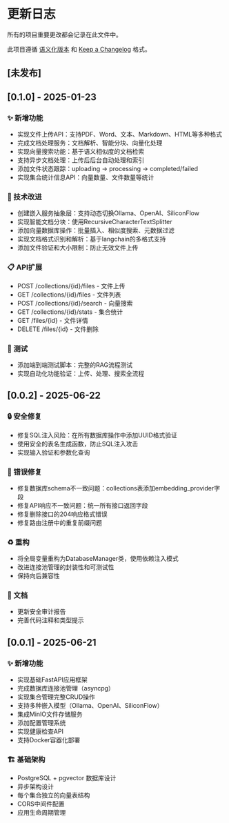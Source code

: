 # 更新日志

所有的项目重要更改都会记录在此文件中。

此项目遵循 [语义化版本](https://semver.org/lang/zh-CN/) 和 [Keep a Changelog](https://keepachangelog.com/zh-CN/) 格式。

## [未发布]

## [0.1.0] - 2025-01-23

### ✨ 新增功能
- 实现文件上传API：支持PDF、Word、文本、Markdown、HTML等多种格式
- 完成文档处理服务：文档解析、智能分块、向量化处理
- 实现向量搜索功能：基于语义相似度的文档检索
- 支持异步文档处理：上传后后台自动处理和索引
- 添加文件状态跟踪：uploading → processing → completed/failed
- 实现集合统计信息API：向量数量、文件数量等统计

### 🔧 技术改进
- 创建嵌入服务抽象层：支持动态切换Ollama、OpenAI、SiliconFlow
- 实现智能文档分块：使用RecursiveCharacterTextSplitter
- 添加向量数据库操作：批量插入、相似度搜索、元数据过滤
- 实现文档格式识别和解析：基于langchain的多格式支持
- 添加文件验证和大小限制：防止无效文件上传

### 📋 API扩展
- POST /collections/{id}/files - 文件上传
- GET /collections/{id}/files - 文件列表
- POST /collections/{id}/search - 向量搜索
- GET /collections/{id}/stats - 集合统计
- GET /files/{id} - 文件详情
- DELETE /files/{id} - 文件删除

### 🧪 测试
- 添加端到端测试脚本：完整的RAG流程测试
- 实现自动化功能验证：上传、处理、搜索全流程

## [0.0.2] - 2025-06-22

### 🔒 安全修复
- 修复SQL注入风险：在所有数据库操作中添加UUID格式验证
- 使用安全的表名生成函数，防止SQL注入攻击
- 实现输入验证和参数化查询

### 🐛 错误修复
- 修复数据库schema不一致问题：collections表添加embedding_provider字段
- 修复API响应不一致问题：统一所有接口返回字段
- 修复删除接口的204响应格式错误
- 修复路由注册中的重复前缀问题

### ♻️ 重构
- 将全局变量重构为DatabaseManager类，使用依赖注入模式
- 改进连接池管理的封装性和可测试性
- 保持向后兼容性

### 📝 文档
- 更新安全审计报告
- 完善代码注释和类型提示

## [0.0.1] - 2025-06-21

### ✨ 新增功能
- 实现基础FastAPI应用框架
- 完成数据库连接池管理（asyncpg）
- 实现集合管理完整CRUD操作
- 支持多种嵌入模型（Ollama、OpenAI、SiliconFlow）
- 集成MinIO文件存储服务
- 添加配置管理系统
- 实现健康检查API
- 支持Docker容器化部署

### 🏗️ 基础架构
- PostgreSQL + pgvector 数据库设计
- 异步架构设计
- 每个集合独立的向量表结构
- CORS中间件配置
- 应用生命周期管理
